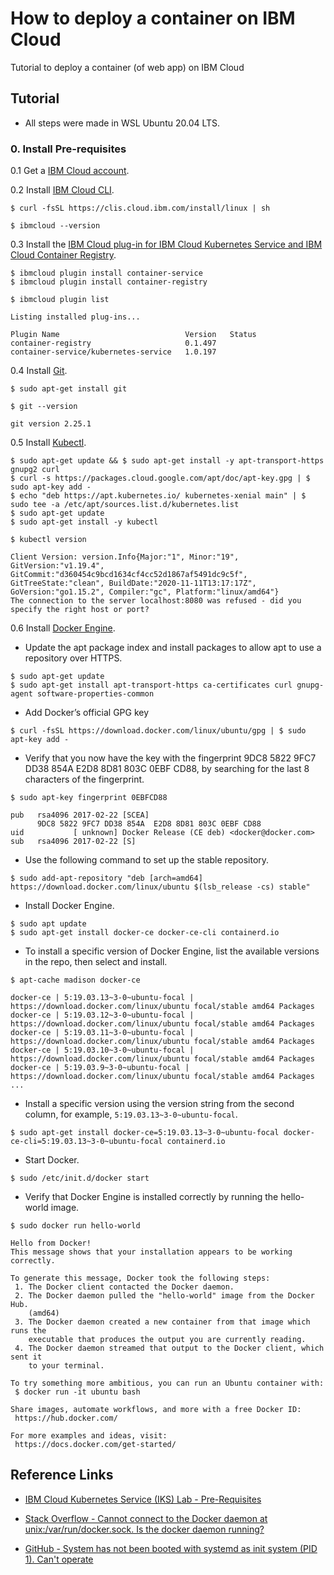 # How to deploy a container on IBM Cloud
Tutorial to deploy a container (of web app) on IBM Cloud

## Tutorial
* All steps were made in WSL Ubuntu 20.04 LTS.

### 0. Install Pre-requisites
0.1 Get a [IBM Cloud account](https://cloud.ibm.com/login).

0.2 Install [IBM Cloud CLI](https://cloud.ibm.com/docs/cli?topic=cli-install-ibmcloud-cli).
```
$ curl -fsSL https://clis.cloud.ibm.com/install/linux | sh
```
```
$ ibmcloud --version
```

0.3 Install the [IBM Cloud plug-in for IBM Cloud Kubernetes Service and IBM Cloud Container Registry](https://cloud.ibm.com/docs/containers?topic=containers-cs_cli_install#cs_cli_install_steps).
```
$ ibmcloud plugin install container-service
$ ibmcloud plugin install container-registry
```
```
$ ibmcloud plugin list

Listing installed plug-ins...

Plugin Name                            Version   Status   
container-registry                     0.1.497
container-service/kubernetes-service   1.0.197
```

0.4 Install [Git](https://git-scm.com/downloads).
```
$ sudo apt-get install git
```
```
$ git --version

git version 2.25.1
```

0.5 Install [Kubectl](https://kubernetes.io/docs/tasks/tools/install-kubectl/).

```
$ sudo apt-get update && $ sudo apt-get install -y apt-transport-https gnupg2 curl
$ curl -s https://packages.cloud.google.com/apt/doc/apt-key.gpg | $ sudo apt-key add -
$ echo "deb https://apt.kubernetes.io/ kubernetes-xenial main" | $ sudo tee -a /etc/apt/sources.list.d/kubernetes.list
$ sudo apt-get update
$ sudo apt-get install -y kubectl
```
```
$ kubectl version

Client Version: version.Info{Major:"1", Minor:"19", GitVersion:"v1.19.4", GitCommit:"d360454c9bcd1634cf4cc52d1867af5491dc9c5f", GitTreeState:"clean", BuildDate:"2020-11-11T13:17:17Z", GoVersion:"go1.15.2", Compiler:"gc", Platform:"linux/amd64"}
The connection to the server localhost:8080 was refused - did you specify the right host or port?
```

0.6 Install [Docker Engine](https://docs.docker.com/engine/install/ubuntu/).
* Update the apt package index and install packages to allow apt to use a repository over HTTPS.
```
$ sudo apt-get update
$ sudo apt-get install apt-transport-https ca-certificates curl gnupg-agent software-properties-common
```

* Add Docker’s official GPG key
```
$ curl -fsSL https://download.docker.com/linux/ubuntu/gpg | $ sudo apt-key add -
```

* Verify that you now have the key with the fingerprint 9DC8 5822 9FC7 DD38 854A  E2D8 8D81 803C 0EBF CD88, by searching for the last 8 characters of the fingerprint.
```
$ sudo apt-key fingerprint 0EBFCD88

pub   rsa4096 2017-02-22 [SCEA]
      9DC8 5822 9FC7 DD38 854A  E2D8 8D81 803C 0EBF CD88
uid           [ unknown] Docker Release (CE deb) <docker@docker.com>
sub   rsa4096 2017-02-22 [S]
```

* Use the following command to set up the stable repository.
```
$ sudo add-apt-repository "deb [arch=amd64] https://download.docker.com/linux/ubuntu $(lsb_release -cs) stable"
```

* Install Docker Engine.
```
$ sudo apt update
$ sudo apt-get install docker-ce docker-ce-cli containerd.io
```

* To install a specific version of Docker Engine, list the available versions in the repo, then select and install.
```
$ apt-cache madison docker-ce

docker-ce | 5:19.03.13~3-0~ubuntu-focal | https://download.docker.com/linux/ubuntu focal/stable amd64 Packages
docker-ce | 5:19.03.12~3-0~ubuntu-focal | https://download.docker.com/linux/ubuntu focal/stable amd64 Packages
docker-ce | 5:19.03.11~3-0~ubuntu-focal | https://download.docker.com/linux/ubuntu focal/stable amd64 Packages
docker-ce | 5:19.03.10~3-0~ubuntu-focal | https://download.docker.com/linux/ubuntu focal/stable amd64 Packages
docker-ce | 5:19.03.9~3-0~ubuntu-focal | https://download.docker.com/linux/ubuntu focal/stable amd64 Packages
...
```

*  Install a specific version using the version string from the second column, for example, ```5:19.03.13~3-0~ubuntu-focal```.
```
$ sudo apt-get install docker-ce=5:19.03.13~3-0~ubuntu-focal docker-ce-cli=5:19.03.13~3-0~ubuntu-focal containerd.io
```

* Start Docker.
```
$ sudo /etc/init.d/docker start
```

* Verify that Docker Engine is installed correctly by running the hello-world image.
```
$ sudo docker run hello-world

Hello from Docker!
This message shows that your installation appears to be working correctly.    

To generate this message, Docker took the following steps:
 1. The Docker client contacted the Docker daemon.
 2. The Docker daemon pulled the "hello-world" image from the Docker Hub.
    (amd64)
 3. The Docker daemon created a new container from that image which runs the
    executable that produces the output you are currently reading.
 4. The Docker daemon streamed that output to the Docker client, which sent it
    to your terminal.

To try something more ambitious, you can run an Ubuntu container with:
 $ docker run -it ubuntu bash

Share images, automate workflows, and more with a free Docker ID:
 https://hub.docker.com/

For more examples and ideas, visit:
 https://docs.docker.com/get-started/
```

## Reference Links
* [IBM Cloud Kubernetes Service (IKS) Lab - Pre-Requisites](https://lionelmace.github.io/iks-lab/prepare-prereq.html)

* [Stack Overflow - Cannot connect to the Docker daemon at unix:/var/run/docker.sock. Is the docker daemon running?](https://stackoverflow.com/questions/44678725/cannot-connect-to-the-docker-daemon-at-unix-var-run-docker-sock-is-the-docker)

* [GitHub - System has not been booted with systemd as init system (PID 1). Can't operate](https://github.com/MicrosoftDocs/WSL/issues/457)
